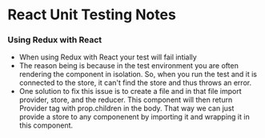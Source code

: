 <h1>React Unit Testing Notes</h1>
<section>
  <h3>Using Redux with React</h3>
  <ul>
    <li>When using Redux with React your test will fail intially</li>
    <li>The reason being is because in the test environment you are often rendering the component in isolation. So, when you
      run the test and it is connected to the store, it can't find the store and thus throws an error.
    </li>
    <li>
      One solution to fix this issue is to create a file and in that file import provider, store, and the reducer.  This 
      component will then return Provider tag with prop.children in the body.  That way we can just provide a store to 
      any componenent by importing it and wrapping it in this component.
    </li>
  </ul>
</section>